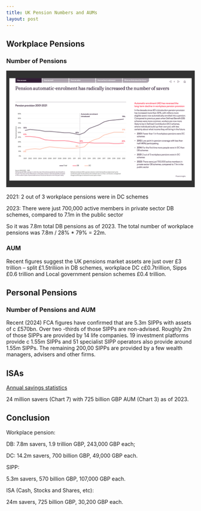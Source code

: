 ```yaml
---
title: UK Pension Numbers and AUMs
layout: post
---
```


## Workplace Pensions
### Number of Pensions
![pension provision 2001-2021](/assets/2024-saving-stats/DC-vs-DB.png)

2021: 2 out of 3 workplace pensions were in DC schemes

2023: There were just 700,000 active members in private sector DB schemes, compared to 7.1m in the public sector

So it was 7.8m total DB pensions as of 2023. The total number of workplace pensions was 7.8m / 28% * 79% = 22m.

### AUM
Recent figures suggest the UK pensions market assets are just over £3 trillion – split £1.5triliion in DB schemes,  workplace DC c£0.7trillion, Sipps £0.6 trillion and Local government pension schemes £0.4 trillion.

## Personal Pensions
### Number of Pensions and AUM
Recent (2024) FCA figures have confirmed that are 5.3m SIPPs with assets of c £570bn. Over two -thirds of those SIPPs are non-advised. Roughly 2m of those SIPPs are provided by 14 life companies. 19 investment platforms provide c 1.55m SIPPs and 51 specialist SIPP operators also provide around 1.55m SIPPs. The remaining 200,00 SIPPs are provided by a few wealth managers, advisers and other firms.

## ISAs
[Annual savings statistics](https://www.gov.uk/government/statistics/annual-savings-statistics-2024/commentary-for-annual-savings-statistics-september-2024)

24 million savers (Chart 7) with 725 billion GBP AUM (Chart 3) as of 2023.

## Conclusion
Workplace pension:

   DB: 7.8m savers, 1.9 trillion GBP, 243,000 GBP each;

   DC: 14.2m savers, 700 billion GBP, 49,000 GBP each.

SIPP:

   5.3m savers, 570 billion GBP, 107,000 GBP each.

ISA (Cash, Stocks and Shares, etc):

   24m savers, 725 billion GBP, 30,200 GBP each.
